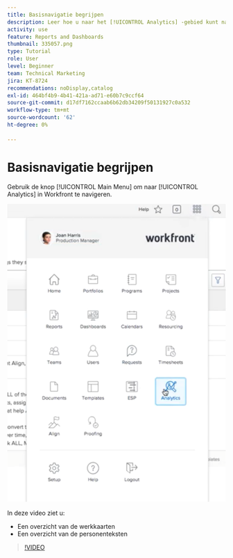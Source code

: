 ```yaml
---
title: Basisnavigatie begrijpen
description: Leer hoe u naar het [!UICONTROL Analytics] -gebied kunt navigeren en een overzicht van de werkdiagrammen en personenteksten in Workfront kunt bekijken.
activity: use
feature: Reports and Dashboards
thumbnail: 335057.png
type: Tutorial
role: User
level: Beginner
team: Technical Marketing
jira: KT-8724
recommendations: noDisplay,catalog
exl-id: 464bf4b9-4b41-421a-ad71-e60b7c9ccf64
source-git-commit: d17df7162ccaab6b62db34209f50131927c0a532
workflow-type: tm+mt
source-wordcount: '62'
ht-degree: 0%

---
```


# Basisnavigatie begrijpen

Gebruik de knop [!UICONTROL Main Menu] om naar [!UICONTROL Analytics] in Workfront te navigeren.

![ Een afbeelding waarmee de functie [!UICONTROL Analytics] in de Workfront wordt gevonden [!UICONTROL main menu]](assets/Navigate-NWE.png)

In deze video ziet u:

* Een overzicht van de werkkaarten
* Een overzicht van de personenteksten

>[!VIDEO](https://video.tv.adobe.com/v/335057/?quality=12&learn=on&enablevpops)
